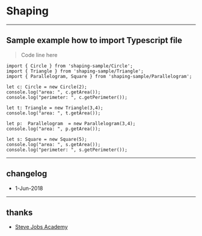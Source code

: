# Shaping

----
## Sample example how to import Typescript file


>Code line here

    import { Circle } from 'shaping-sample/Circle';
    import { Triangle } from 'shaping-sample/Triangle';
    import { Parallelogram, Square } from 'shaping-sample/Parallelogram';

    let c: Circle = new Circle(2);
    console.log("area: ", c.getArea());
    console.log("perimeter: ", c.getPerimeter());

    let t: Triangle = new Triangle(3,4);
    console.log("area: ", t.getArea());

    let p:  Parallelogram  = new Parallelogram(3,4);
    console.log("area: ", p.getArea());

    let s: Square = new Square(5);
    console.log("area: ", s.getArea());
    console.log("perimeter: ", s.getPerimeter());
----
## changelog
* 1-Jun-2018

----
## thanks
* [Steve Jobs Academy](https://github.com/SteveJobsAcademy)
